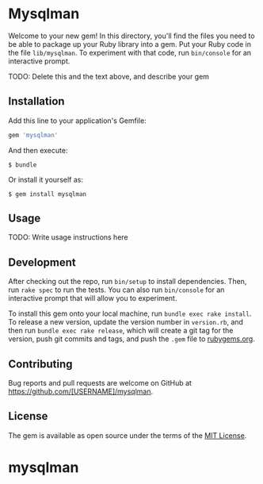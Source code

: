 # Mysqlman

Welcome to your new gem! In this directory, you'll find the files you need to be able to package up your Ruby library into a gem. Put your Ruby code in the file `lib/mysqlman`. To experiment with that code, run `bin/console` for an interactive prompt.

TODO: Delete this and the text above, and describe your gem

## Installation

Add this line to your application's Gemfile:

```ruby
gem 'mysqlman'
```

And then execute:

    $ bundle

Or install it yourself as:

    $ gem install mysqlman

## Usage

TODO: Write usage instructions here

## Development

After checking out the repo, run `bin/setup` to install dependencies. Then, run `rake spec` to run the tests. You can also run `bin/console` for an interactive prompt that will allow you to experiment.

To install this gem onto your local machine, run `bundle exec rake install`. To release a new version, update the version number in `version.rb`, and then run `bundle exec rake release`, which will create a git tag for the version, push git commits and tags, and push the `.gem` file to [rubygems.org](https://rubygems.org).

## Contributing

Bug reports and pull requests are welcome on GitHub at https://github.com/[USERNAME]/mysqlman.

## License

The gem is available as open source under the terms of the [MIT License](https://opensource.org/licenses/MIT).
# mysqlman
